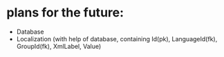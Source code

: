 # plans for the future:
- Database
- Localization (with help of database, containing Id(pk), LanguageId(fk), GroupId(fk), XmlLabel, Value)